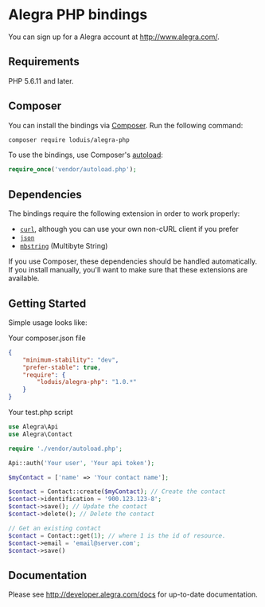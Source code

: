 # Alegra PHP bindings

You can sign up for a Alegra account at http://www.alegra.com/.

## Requirements

PHP 5.6.11 and later.

## Composer

You can install the bindings via [Composer](http://getcomposer.org/). Run the following command:

```bash
composer require loduis/alegra-php
```

To use the bindings, use Composer's [autoload](https://getcomposer.org/doc/00-intro.md#autoloading):

```php
require_once('vendor/autoload.php');
```

## Dependencies

The bindings require the following extension in order to work properly:

- [`curl`](https://secure.php.net/manual/en/book.curl.php), although you can use your own non-cURL client if you prefer
- [`json`](https://secure.php.net/manual/en/book.json.php)
- [`mbstring`](https://secure.php.net/manual/en/book.mbstring.php) (Multibyte String)

If you use Composer, these dependencies should be handled automatically. If you install manually, you'll want to make sure that these extensions are available.

## Getting Started

Simple usage looks like:

Your composer.json file
```json
{
    "minimum-stability": "dev",
    "prefer-stable": true,
    "require": {
        "loduis/alegra-php": "1.0.*"
    }
}
```

Your test.php script
```php
use Alegra\Api
use Alegra\Contact

require './vendor/autoload.php';

Api::auth('Your user', 'Your api token');

$myContact = ['name' => 'Your contact name'];

$contact = Contact::create($myContact); // Create the contact
$contact->identification = '900.123.123-8';
$contact->save(); // Update the contact
$contact->delete(); // Delete the contact

// Get an existing contact
$contact = Contact::get(1); // where 1 is the id of resource.
$contact->email = 'email@server.com';
$contact->save()
```

## Documentation

Please see http://developer.alegra.com/docs for up-to-date documentation.

